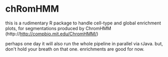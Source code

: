 chRomHMM
========

this is a rudimentary R package to handle cell-type and global enrichment plots,
for segmentations produced by ChromHMM (http://http://compbio.mit.edu/ChromHMM/)

perhaps one day it will also run the whole pipeline in parallel via rJava. 
but, don't hold your breath on that one.  enrichments are good for now.
